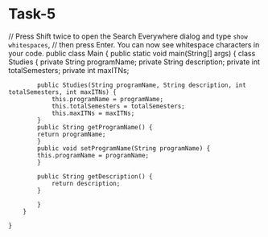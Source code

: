 # Task-5
// Press Shift twice to open the Search Everywhere dialog and type `show whitespaces`,
// then press Enter. You can now see whitespace characters in your code.
public class Main {
    public static void main(String[] args) {
        class Studies {
            private String programName;
            private String description;
            private int totalSemesters;
            private int maxITNs;

            public Studies(String programName, String description, int totalSemesters, int maxITNs) {
                this.programName = programName;
                this.totalSemesters = totalSemesters;
                this.maxITNs = maxITNs;
            }
            public String getProgramName() {
            return programName;
            }
            public void setProgramName(String programName) {
            this.programName = programName;
            }

            public String getDescription() {
                return description;
            }

            }
        }

    }
